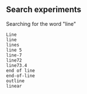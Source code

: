 ## Search experiments
Searching for the word "line"
```
Line
line
lines
line 5
line-7
line72
line73.4
end of line
end-of-line
outline
linear
```